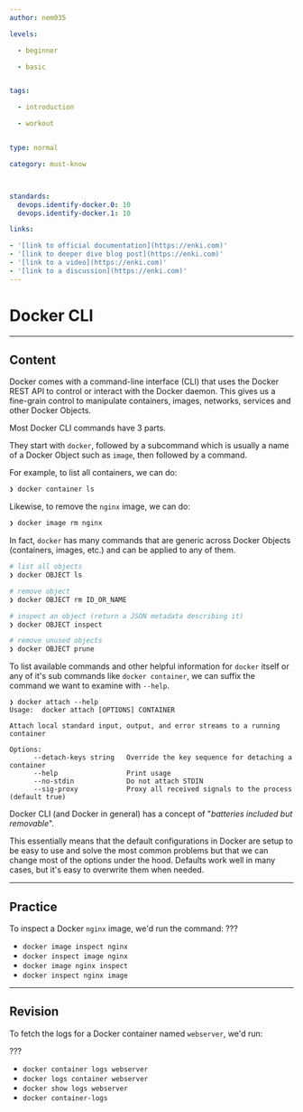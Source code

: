 ```yaml
---
author: nem035

levels:

  - beginner

  - basic


tags:

  - introduction

  - workout


type: normal

category: must-know



standards:
  devops.identify-docker.0: 10
  devops.identify-docker.1: 10

links:

- '[link to official documentation](https://enki.com)'
- '[link to deeper dive blog post](https://enki.com)'
- '[link to a video](https://enki.com)'
- '[link to a discussion](https://enki.com)'
---
```

# Docker CLI
---
## Content

Docker comes with a command-line interface (CLI) that uses the Docker REST API to control or interact with the Docker daemon. This gives us a fine-grain control to manipulate containers, images, networks, services and other Docker Objects.

Most Docker CLI commands have 3 parts.

They start with `docker`, followed by a subcommand which is usually a name of a Docker Object such as `image`, then followed by a command.

For example, to list all containers, we can do:

```bash
❯ docker container ls
```

Likewise, to remove the `nginx` image, we can do:

```bash
❯ docker image rm nginx
```

In fact, `docker` has many commands that are generic across Docker Objects (containers, images, etc.) and can be applied to any of them.

```bash
# list all objects
❯ docker OBJECT ls

# remove object
❯ docker OBJECT rm ID_OR_NAME

# inspect an object (return a JSON metadata describing it)
❯ docker OBJECT inspect

# remove unused objects
❯ docker OBJECT prune
```

To list available commands and other helpful information for `docker` itself or any of it's sub commands like `docker container`, we can suffix the command we want to examine with `--help`.

```
❯ docker attach --help
Usage:  docker attach [OPTIONS] CONTAINER

Attach local standard input, output, and error streams to a running container

Options:
      --detach-keys string   Override the key sequence for detaching a container
      --help                 Print usage
      --no-stdin             Do not attach STDIN
      --sig-proxy            Proxy all received signals to the process (default true)
```

Docker CLI (and Docker in general) has a concept of "_batteries included but removable_".

This essentially means that the default configurations in Docker are setup to be easy to use and solve the most common problems but that we can change most of the options under the hood. Defaults work well in many cases, but it's easy to overwrite them when needed.

---
## Practice

To inspect a Docker `nginx` image, we'd run the command:
???

* `docker image inspect nginx`
* `docker inspect image nginx`
* `docker image nginx inspect`
* `docker inspect nginx image`

---
## Revision

To fetch the logs for a Docker container named `webserver`, we'd run:

???

* `docker container logs webserver`
* `docker logs container webserver`
* `docker show logs webserver`
* `docker container-logs`
